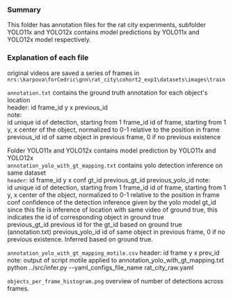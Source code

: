 ### Summary
This folder has annotation files for the rat city experiments, subfolder YOLO11x and YOLO12x contains model predictions by YOLO11x and YOLO12x model respectively.
### Explanation of each file
original videos are saved a series of frames in `nrs:\karpova\forCedric\gnn\rat_city\cohort2_exp1\datasets\images\train`  

`annotation.txt` contains the ground truth annotation for each object's location  
header: id frame_id y x previous_id  
note:   
id unique id of detection, starting from 1
frame_id id of frame, starting from 1
y, x center of the object, normalized to 0-1 relative to the position in frame
previous_id id of same object in previous frame, 0 if no previous existence  

Folder YOLO11x and YOLO12x contains model prediction by YOLO11x and YOLO12x  
`annotation_yolo_with_gt_mapping.txt` contains yolo detection inference on same dataset  
`header`: id frame_id y x conf gt_id previous_gt_id previous_yolo_id
note:  
id unique id of detection, starting from 1
frame_id id of frame, starting from 1
y, x center of the object, normalized to 0-1 relative to the position in frame
conf confidence of the detection inference given by the yolo model
gt_id since this file is inference of location with same video of ground true, this indicates the id of corresponding object in ground true  
previous_gt_id previous id for the gt_id based on ground true (annotation.txt)
previous_yolo_id id of same object in previous frame, 0 if no previous existence. Inferred based on ground true.  

`annotation_yolo_with_gt_mapping_motile.csv`
header: id frame y x prev_id
note: output of script motile applied to annotation_yolo_with_gt_mapping.txt
python ../src/infer.py --yaml_configs_file_name rat_city_raw.yaml

`objects_per_frame_histogram.png` overview of number of detections across frames.
